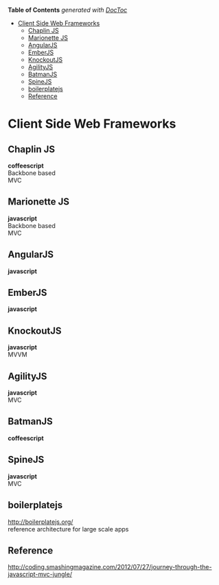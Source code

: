 **Table of Contents**  *generated with [DocToc](http://doctoc.herokuapp.com/)*

- [Client Side Web Frameworks](#client-side-web-frameworks)
	- [Chaplin JS](#chaplin-js)
	- [Marionette JS](#marionette-js)
	- [AngularJS](#angularjs)
	- [EmberJS](#emberjs)
	- [KnockoutJS](#knockoutjs)
	- [AgilityJS](#agilityjs)
	- [BatmanJS](#batmanjs)
	- [SpineJS](#spinejs)
	- [boilerplatejs](#boilerplatejs)
	- [Reference](#reference)

Client Side Web Frameworks
==========================

Chaplin JS
----------
__coffeescript__  
Backbone based  
MVC  

Marionette JS
-------------
__javascript__  
Backbone based  
MVC  

AngularJS
---------
__javascript__  

EmberJS
-------
__javascript__  

KnockoutJS
----------
__javascript__  
MVVM  

AgilityJS
---------
__javascript__  
MVC  

BatmanJS
---------
__coffeescript__  

SpineJS
-------
__javascript__  
MVC  

boilerplatejs
-------------
http://boilerplatejs.org/  
reference architecture for large scale apps  

Reference
---------
http://coding.smashingmagazine.com/2012/07/27/journey-through-the-javascript-mvc-jungle/  